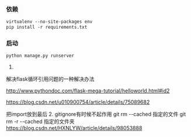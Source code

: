### 依赖

```markdown
virtualenv --no-site-packages env
pip install -r requirements.txt
```

### 启动
```markdown
python manage.py runserver
```
1.
解决flask循环引用问题的一种解决办法

http://www.pythondoc.com/flask-mega-tutorial/helloworld.html#id2

https://blog.csdn.net/u010900754/article/details/75089682

把import放到最后
2. 
gitignore有时候不起作用
git rm --cached 指定的文件
git rm -r --cached 指定的文件夹
https://blog.csdn.net/HXNLYW/article/details/98053888


